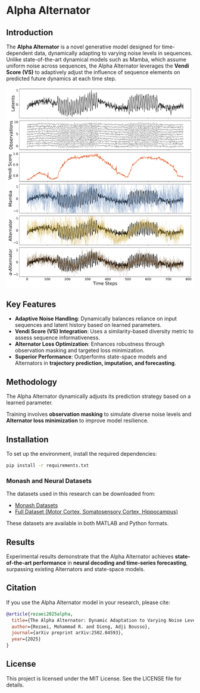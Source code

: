 # Alpha Alternator

## Introduction
The **Alpha Alternator** is a novel generative model designed for time-dependent data, dynamically adapting to varying noise levels in sequences. Unlike state-of-the-art dynamical models such as Mamba, which assume uniform noise across sequences, the Alpha Alternator leverages the **Vendi Score (VS)** to adaptively adjust the influence of sequence elements on predicted future dynamics at each time step.

![Alpha Alternator Noise Robustness](./assets/figure_1.png)

## Key Features
- **Adaptive Noise Handling**: Dynamically balances reliance on input sequences and latent history based on learned parameters.
- **Vendi Score (VS) Integration**: Uses a similarity-based diversity metric to assess sequence informativeness.
- **Alternator Loss Optimization**: Enhances robustness through observation masking and targeted loss minimization.
- **Superior Performance**: Outperforms state-space models and Alternators in **trajectory prediction, imputation, and forecasting**.

## Methodology
The Alpha Alternator dynamically adjusts its prediction strategy based on a learned parameter.

Training involves **observation masking** to simulate diverse noise levels and **Alternator loss minimization** to improve model resilience.

## Installation
To set up the environment, install the required dependencies:
```bash
pip install -r requirements.txt
```

### Monash and Neural Datasets
The datasets used in this research can be downloaded from:
- [Monash Datasets](https://github.com/wzhwzhwzh0921/S-D-Mamba/releases/download/datasets/S-Mamba_datasets.zip)
- [Full Dataset (Motor Cortex, Somatosensory Cortex, Hippocampus)](https://www.dropbox.com/sh/n4924ipcfjqc0t6/AACPWjxDKPEzQiXKUUFriFkJa?dl=0)

These datasets are available in both MATLAB and Python formats.

## Results
Experimental results demonstrate that the Alpha Alternator achieves **state-of-the-art performance** in **neural decoding and time-series forecasting**, surpassing existing Alternators and state-space models.

## Citation
If you use the Alpha Alternator model in your research, please cite:
```bibtex
@article{rezaei2025alpha,
  title={The Alpha Alternator: Dynamic Adaptation to Varying Noise Levels in Sequences Using the Vendi Score for Improved Robustness and Performance},
  author={Rezaei, Mohammad R. and Dieng, Adji Bousso},
  journal={arXiv preprint arXiv:2502.04593},
  year={2025}
}
```

## License
This project is licensed under the MIT License. See the LICENSE file for details.

